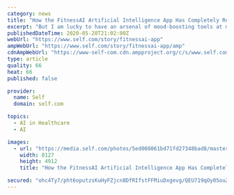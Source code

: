 ```yaml
---
category: news
title: "How the FitnessAI Artificial Intelligence App Has Completely Revolutionized My Workouts"
excerpt: "But I am lucky to have an arsenal of mood-boosting tools at my disposal: calls with loved ones, phone sessions with my therapist, cuddles with my dog—and my daily workout with the FitnessAI app, which uses artificial intelligence based on 5."
publishedDateTime: 2020-05-28T21:02:00Z
webUrl: "https://www.self.com/story/fitnessai-app"
ampWebUrl: "https://www.self.com/story/fitnessai-app/amp"
cdnAmpWebUrl: "https://www-self-com.cdn.ampproject.org/c/s/www.self.com/story/fitnessai-app/amp"
type: article
quality: 66
heat: 66
published: false

provider:
  name: Self
  domain: self.com

topics:
  - AI in Healthcare
  - AI

images:
  - url: "https://media.self.com/photos/5ed008061bd71fd27348bad8/master/pass/workout_app_phone.jpg"
    width: 8127
    height: 4912
    title: "How the FitnessAI Artificial Intelligence App Has Completely Revolutionized My Workouts"

secured: "ohc4Ty7/pht6oputzsKuHyFZjcn8DfRIfstFFMiuDxgevg/QEU719qOy05ouZwHH/djArJxsz6lLkBkBg7qSqtN5tgF7FGsqZB7gQDIm+RMDS5Dh5yTHzYJwFtKeY0iEpQp/1P6Wcj9IiTPMmwjbbFKTAjTM1aKMtywHmzwbHJROkuMNo2/Cl60eFdu9JMIUVhcJIsw3ud965zQyrDM1N3P9lj10yLTlVe8fx53/gIC0B98ks9OilYsTKohZSKIdovti4oZ0actmc9sydmfhp+hXzA3UZDupeUkomBHRLwcu43ZHcEjF0h9n/0g3e7Qh;x+dIao5ScCrHRpfRKLq0SQ=="
---
```


